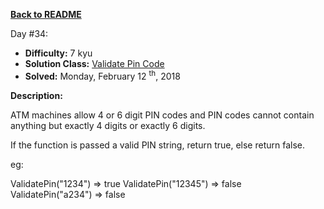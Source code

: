 ﻿<a href=https://github.com/hlais/Kata---a---Day><b>Back to README</b><a>

Day #34: 

* <b>Difficulty:</b> 7 kyu
* <b>Solution Class:</b> [Validate Pin Code](Validate%20Pin%20Code.cs)
* <b>Solved:</b> Monday, February 12 <sup>th</sup>, 2018

<b>Description:</b>

ATM machines allow 4 or 6 digit PIN codes and PIN codes cannot contain anything but exactly 4 digits or exactly 6 digits.

If the function is passed a valid PIN string, return true, else return false.

eg:

ValidatePin("1234") => true
ValidatePin("12345") => false
ValidatePin("a234") => false
